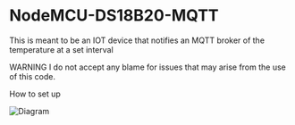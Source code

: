 # NodeMCU-DS18B20-MQTT

This is meant to be an IOT device that notifies an MQTT broker of the temperature at a set interval

WARNING
I do not accept any blame for issues that may arise from the use of this code.

How to set up

![Diagram](https://raw.githubusercontent.com/mattysmith22/ESP8266-MQTT-Temperature-sensor/master/Pictures/NodeMCU.png)
